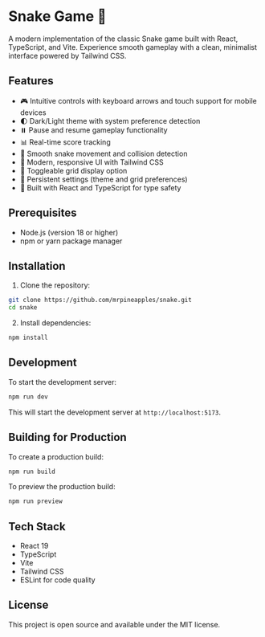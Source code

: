 # Snake Game 🐍

A modern implementation of the classic Snake game built with React, TypeScript, and Vite. Experience smooth gameplay with a clean, minimalist interface powered by Tailwind CSS.

## Features

- 🎮 Intuitive controls with keyboard arrows and touch support for mobile devices
- 🌓 Dark/Light theme with system preference detection
- ⏸️ Pause and resume gameplay functionality
- 📊 Real-time score tracking
- 🎯 Smooth snake movement and collision detection
- 🎨 Modern, responsive UI with Tailwind CSS
- 🔲 Toggleable grid display option
- 💾 Persistent settings (theme and grid preferences)
- 🔧 Built with React and TypeScript for type safety

## Prerequisites

- Node.js (version 18 or higher)
- npm or yarn package manager

## Installation

1. Clone the repository:

```bash
git clone https://github.com/mrpineapples/snake.git
cd snake
```

2. Install dependencies:

```bash
npm install
```

## Development

To start the development server:

```bash
npm run dev
```

This will start the development server at `http://localhost:5173`.

## Building for Production

To create a production build:

```bash
npm run build
```

To preview the production build:

```bash
npm run preview
```

## Tech Stack

- React 19
- TypeScript
- Vite
- Tailwind CSS
- ESLint for code quality

## License

This project is open source and available under the MIT license.
